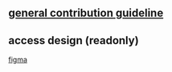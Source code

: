 ## [general contribution guideline](https://github.com/bridgedxyz/contributing-and-license)


## access design (readonly)
[figma](https://www.figma.com/file/4hqwYFw6FKw1njvzEl3VUh/figma-plugin?node-id=0%3A1)
